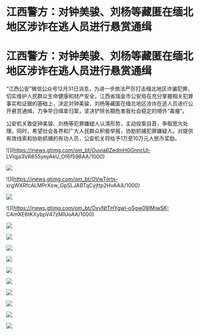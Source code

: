 # 江西警方：对钟美骏、刘杨等藏匿在缅北地区涉诈在逃人员进行悬赏通缉

# 江西警方：对钟美骏、刘杨等藏匿在缅北地区涉诈在逃人员进行悬赏通缉

“江西公安”微信公众号12月31日消息，为进一步依法严厉打击缅北地区诈骗犯罪，切实维护人民群众生命健康和财产安全，江西省瑞金市公安局在充分掌握相关犯罪事实和证据的基础上，决定对钟美骏、刘杨等藏匿在缅北地区涉诈在逃人员进行公开悬赏通缉，力争早日缉拿归案，坚决铲除长期危害我社会稳定的境外“毒瘤”。

公安机关敦促钟美骏、刘杨等犯罪嫌疑人认清形势，主动投案自首，争取宽大处理。同时，希望社会各界和广大人民群众积极举报，协助抓捕犯罪嫌疑人。对提供有效线索和协助抓捕的有功人员，公安机关将给予1万至10万元人民币奖励。

![](https://inews.gtimg.com/om_bt/Ouvia6ZedmH0GnncUl-
LVIqja3VR655yeyAkU_Of6f598AA/1000)

![](https://inews.gtimg.com/om_bt/OQmmTTZUBhkkU97PoF2H4U5H5Fmw51a9VWcKSXLkXvsUUAA/1000)

![](https://inews.gtimg.com/om_bt/OVwTorts-
xrgWXRfcALMPrXow_GpSLJABTqCyjttp2HvAAA/1000)

![](https://inews.gtimg.com/om_bt/ObeXLtXnJaQ8UD4uw5rqrA77G6KWRBpwLYVIzYEmfB_zEAA/1000)

![](https://inews.gtimg.com/om_bt/OxyNtTHYgwl-oSgw09IMiwSK-
CAmXE6tKXybpV47zMlUoAA/1000)

![](https://inews.gtimg.com/om_bt/O4-128P6aJ00GV3jtGnRn4b8LG5GdpwK4OqRQpzBRauqMAA/1000)

![](https://inews.gtimg.com/om_bt/OKsBs9V2sLf4CbDEYGSXsjSazaHZNbNcRR2GsRlC0UaLoAA/1000)

![](https://inews.gtimg.com/om_bt/OEQJCkynFAnnLmUzt9gsHlLshNXp7e9c2bzTCtoQipgWsAA/1000)

![](https://inews.gtimg.com/om_bt/OLCz3BWHuRzQzK5ygoEpLQBMabLlY5eWbk4ZJ4yAtkTnMAA/1000)

![](https://inews.gtimg.com/om_bt/OVY0XVA0nPl4rhNRGJjO1_PbZgNHkCI_ZqZW3_1qT3tKMAA/1000)

![](https://inews.gtimg.com/om_bt/OZakR_xa96-MvJsafZwFNO3ntSVtBncGTnhxSwalKntrUAA/1000)

![](https://inews.gtimg.com/om_bt/OgnhuikzTM5w59Vqbvo7usdkfFLGa5Of318tkwZBMiPTQAA/1000)

![](https://inews.gtimg.com/om_bt/O-5lRClJAyShuFKgpANjm1sJ_zOI0OewsaZCkoMicrEIcAA/1000)

![](https://inews.gtimg.com/om_bt/O5-0Tzf8VFVCxgYcfi9N8vDPhjb1ClpMiExmtZgjfuAfgAA/1000)

![](https://inews.gtimg.com/om_bt/OB8kBGyJiki8QdnOXjv6v9a1uoW8VfvMVC2PWT4uSZc0oAA/1000)

